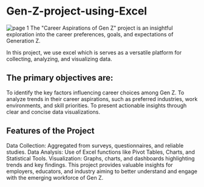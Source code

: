# Gen-Z-project-using-Excel


![page 1](https://github.com/user-attachments/assets/1dc3e76e-4b0e-4806-a3f0-5b5f90a21168)
The "Career Aspirations of Gen Z" project is an insightful exploration into the career preferences, goals, and expectations of Generation Z.

In this project,  we use excel which is serves as a versatile platform for collecting, analyzing, and visualizing data. 

## The primary objectives are:

To identify the key factors influencing career choices among Gen Z.
To analyze trends in their career aspirations, such as preferred industries, work environments, and skill priorities.
To present actionable insights through clear and concise data visualizations.

## Features of the Project

Data Collection: Aggregated from surveys, questionnaires, and reliable studies.
Data Analysis: Use of Excel functions like Pivot Tables, Charts, and Statistical Tools.
Visualization: Graphs, charts, and dashboards highlighting trends and key findings.
This project provides valuable insights for employers, educators, and industry aiming to better understand and engage with the emerging workforce of Gen Z.



